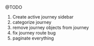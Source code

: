 @TODO

1. Create active journey sidebar
2. categorize journey
3. remove journey objects from journey
4. fix journey route bug
5. paginate everything